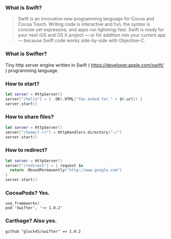 ### What is Swift?

>Swift is an innovative new programming language for Cocoa and Cocoa Touch. Writing code is interactive and fun, the syntax is concise yet expressive, and apps run lightning-fast. Swift is ready for your next iOS and OS X project — or for addition into your current app — because Swift code works side-by-side with Objective-C.

### What is Swifter?

Tiny http server engine written in Swift ( https://developer.apple.com/swift/ ) programming language.

### How to start?
```swift
let server = HttpServer()
server["/hello"] = { .OK(.HTML("You asked for " + $0.url)) }
server.start()
```
### How to share files?
```swift
let server = HttpServer()
server["/home/(.+)"] = HttpHandlers.directory("~/")
server.start()
```
### How to redirect?
```swift
let server = HttpServer()
server["/redirect"] = { request in
  return .MovedPermanently("http://www.google.com")
}
server.start()
```
### CocoaPods? Yes.
```
use_frameworks!
pod 'Swifter', '~> 1.0.2'
```

### Carthage? Also yes.

```
github "glock45/swifter" == 1.0.2
```
